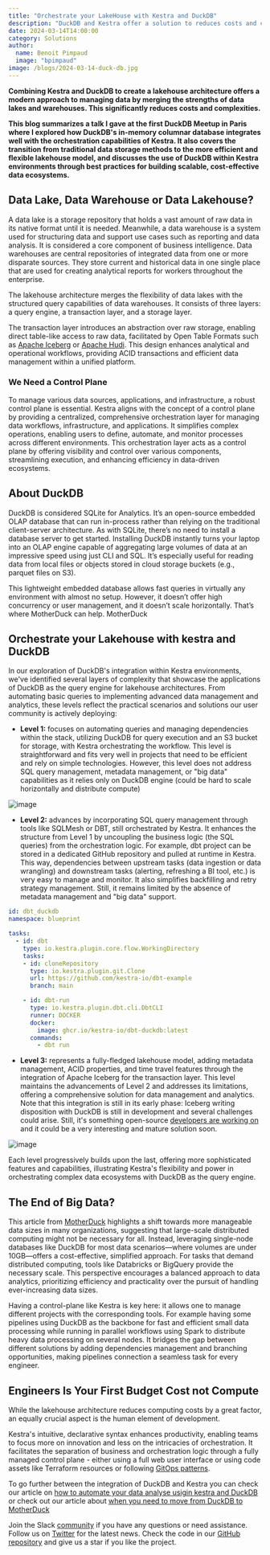 ```yaml
---
title: "Orchestrate your LakeHouse with Kestra and DuckDB"
description: "DuckDB and Kestra offer a solution to reduces costs and complexities of your Lakehouse architecture "
date: 2024-03-14T14:00:00
category: Solutions
author:
  name: Benoit Pimpaud
  image: "bpimpaud"
image: /blogs/2024-03-14-duck-db.jpg
---
```


**Combining Kestra and DuckDB to create a lakehouse architecture offers a modern approach to managing data by merging the strengths of data lakes and warehouses. This significantly reduces costs and complexities.** 

**This blog summarizes a talk I gave at the first DuckDB Meetup in Paris where I explored how DuckDB's in-memory columnar database integrates well with the orchestration capabilities of Kestra. It also covers the transition from traditional data storage methods to the more efficient and flexible lakehouse model, and discusses the use of DuckDB within Kestra environments through best practices for building scalable, cost-effective data ecosystems.**


## Data Lake, Data Warehouse or Data Lakehouse?

A data lake is a storage repository that holds a vast amount of raw data in its native format until it is needed. Meanwhile, a data warehouse is a system used for structuring data and support use cases such as reporting and data analysis. It is considered a core component of business intelligence. Data warehouses are central repositories of integrated data from one or more disparate sources. They store current and historical data in one single place that are used for creating analytical reports for workers throughout the enterprise.

The lakehouse architecture merges the flexibility of data lakes with the structured query capabilities of data warehouses. It consists of three layers: a query engine, a transaction layer, and a storage layer. 

The transaction layer introduces an abstraction over raw storage, enabling direct table-like access to raw data, facilitated by Open Table Formats such as [Apache Iceberg](https://iceberg.apache.org/) or [Apache Hudi](https://hudi.apache.org/). This design enhances analytical and operational workflows, providing ACID transactions and efficient data management within a unified platform.

### We Need a Control Plane

To manage various data sources, applications, and infrastructure, a robust control plane is essential. Kestra aligns with the concept of a control plane by providing a centralized, comprehensive orchestration layer for managing data workflows, infrastructure, and applications. It simplifies complex operations, enabling users to define, automate, and monitor processes across different environments. This orchestration layer acts as a control plane by offering visibility and control over various components, streamlining execution, and enhancing efficiency in data-driven ecosystems.

## About DuckDB

DuckDB is considered SQLite for Analytics. It’s an open-source embedded OLAP database that can run in-process rather than relying on the traditional client-server architecture. As with SQLite, there’s no need to install a database server to get started. Installing DuckDB instantly turns your laptop into an OLAP engine capable of aggregating large volumes of data at an impressive speed using just CLI and SQL. It’s especially useful for reading data from local files or objects stored in cloud storage buckets (e.g., parquet files on S3).

This lightweight embedded database allows fast queries in virtually any environment with almost no setup. However, it doesn’t offer high concurrency or user management, and it doesn’t scale horizontally. That’s where MotherDuck can help.
MotherDuck

## Orchestrate your Lakehouse with kestra and DuckDB

In our exploration of DuckDB's integration within Kestra environments, we've identified several layers of complexity that showcase the applications of DuckDB as the query engine for lakehouse architectures. From automating basic queries to implementing advanced data management and analytics, these levels reflect the practical scenarios and solutions our user community is actively deploying:

- **Level 1:** focuses on automating queries and managing dependencies within the stack, utilizing DuckDB for query execution and an S3 bucket for storage, with Kestra orchestrating the workflow. This level is straightforward and fits very well in projects that need to be efficient and rely on simple technologies. However, this level does not address SQL query management, metadata management, or "big data" capabilities as it relies only on DuckDB engine (could be hard to scale horizontally and distribute compute)

![image](/blogs/2024-03-14-duck-db/level1.png)


- **Level 2:** advances by incorporating SQL query management through tools like SQLMesh or DBT, still orchestrated by Kestra. It enhances the structure from Level 1 by uncoupling the business logic (the SQL queries) from the orchestration logic. For example, dbt project can be stored in a dedicated GitHub repository and pulled at runtime in Kestra. This way, dependencies between upstream tasks (data ingestion or data wrangling) and downstream tasks (alerting, refreshing a BI tool, etc.) is very easy to manage and monitor. It also simplifies backfilling and retry strategy management.
Still, it remains limited by the absence of metadata management and "big data" support.

```yaml
id: dbt_duckdb
namespace: blueprint

tasks:
  - id: dbt
    type: io.kestra.plugin.core.flow.WorkingDirectory
    tasks:
    - id: cloneRepository
      type: io.kestra.plugin.git.Clone
      url: https://github.com/kestra-io/dbt-example
      branch: main

    - id: dbt-run
      type: io.kestra.plugin.dbt.cli.DbtCLI
      runner: DOCKER
      docker:
        image: ghcr.io/kestra-io/dbt-duckdb:latest
      commands:
        - dbt run
  ```

- **Level 3:** represents a fully-fledged lakehouse model, adding metadata management, ACID properties, and time travel features through the integration of Apache Iceberg for the transaction layer. This level maintains the advancements of Level 2 and addresses its limitations, offering a comprehensive solution for data management and analytics. Note that this integration is still in its early phase: Iceberg writing disposition with DuckDB is still in development and several challenges could arise. Still, it's something open-source [developers are working on](https://github.com/duckdb/duckdb_iceberg) and it could be a very interesting and mature solution soon.

![image](/blogs/2024-03-14-duck-db/level3.png)


Each level progressively builds upon the last, offering more sophisticated features and capabilities, illustrating Kestra's flexibility and power in orchestrating complex data ecosystems with DuckDB as the query engine.

## The End of Big Data?

This article from [MotherDuck](https://motherduck.com/blog/big-data-is-dead/) highlights a shift towards more manageable data sizes in many organizations, suggesting that large-scale distributed computing might not be necessary for all. Instead, leveraging single-node databases like DuckDB for most data scenarios—where volumes are under 10GB—offers a cost-effective, simplified approach. For tasks that demand distributed computing, tools like Databricks or BigQuery provide the necessary scale. This perspective encourages a balanced approach to data analytics, prioritizing efficiency and practicality over the pursuit of handling ever-increasing data sizes.

Having a control-plane like Kestra is key here: it allows one to manage different projects with the corresponding tools. For example having some pipelines using DuckDB as the backbone for fast and efficient small data processing while running in parallel workflows using Spark to distribute heavy data processing on several nodes. It bridges the gap between different solutions by adding dependencies management and branching opportunities, making pipelines connection a seamless task for every engineer.

## Engineers Is Your First Budget Cost not Compute


While the lakehouse architecture reduces computing costs by a great factor, an equally crucial aspect is the human element of development. 

Kestra's intuitive, declarative syntax enhances productivity, enabling teams to focus more on innovation and less on the intricacies of orchestration. It facilitates the separation of business and orchestration logic through a fully managed control plane - either using a full web user interface or using code assets like Terraform resources or following [GitOps patterns](https://kestra.io/blogs/2024-02-06-gitops).

To go further between the integration of DuckDB and Kestra you can check our article on [how to automate your data analyse usigin kestra and DuckDB](https://kestra.io/blogs/2023-04-25-automate-data-analysis-with-kestra-and-duckdb) or check out our article about [when you need to move from DuckDB to MotherDuck](https://kestra.io/blogs/2023-07-28-duckdb-vs-motherduck)


Join the Slack [community](https://kestra.io/slack) if you have any questions or need assistance.
Follow us on [Twitter](https://twitter.com/kestra_io) for the latest news.
Check the code in our [GitHub repository](https://github.com/kestra-io/kestra) and give us a star if you like the project.


